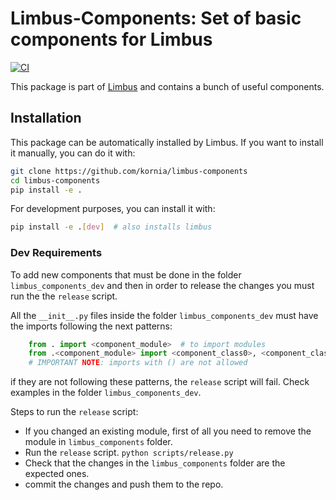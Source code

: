 # Limbus-Components: Set of basic components for Limbus

[![CI](https://github.com/kornia/limbus-components/actions/workflows/ci.yml/badge.svg)](https://github.com/kornia/limbus-components/actions/workflows/ci.yml)

This package is part of [Limbus](https://github.com/kornia/limbus) and contains a bunch of useful components.

## Installation

This package can be automatically installed by Limbus. If you want to install it manually, you can do it with:

```bash
git clone https://github.com/kornia/limbus-components
cd limbus-components
pip install -e .
```

For development purposes, you can install it with:

```bash
pip install -e .[dev]  # also installs limbus
```

### Dev Requirements

To add new components that must be done in the folder `limbus_components_dev` and then in order to release the changes you must run the the `release` script.

All the `__init__.py` files inside the folder `limbus_components_dev` must have the imports following the next patterns:

```python
    from . import <component_module>  # to import modules
    from .<component_module> import <component_class0>, <component_class1>, ...  # to import components
    # IMPORTANT NOTE: imports with () are not allowed
```

if they are not following these patterns, the `release` script will fail. Check examples in the folder `limbus_components_dev`.

Steps to run the `release` script:
- If you changed an existing module, first of all you need to remove the module in `limbus_components` folder.
- Run the `release` script. `python scripts/release.py`
- Check that the changes in the `limbus_components` folder are the expected ones.
- commit the changes and push them to the repo.
